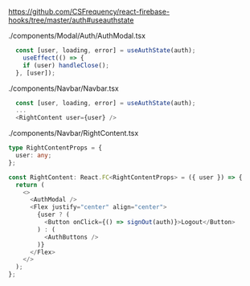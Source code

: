 https://github.com/CSFrequency/react-firebase-hooks/tree/master/auth#useauthstate

./components/Modal/Auth/AuthModal.tsx
```ts
  const [user, loading, error] = useAuthState(auth);
    useEffect(() => {
    if (user) handleClose();
  }, [user]);
```

./components/Navbar/Navbar.tsx
```ts
  const [user, loading, error] = useAuthState(auth);
  ...
  <RightContent user={user} />
```

./components/Navbar/RightContent.tsx
```ts
type RightContentProps = {
  user: any;
};

const RightContent: React.FC<RightContentProps> = ({ user }) => {
  return (
    <>
      <AuthModal />
      <Flex justify="center" align="center">
        {user ? (
          <Button onClick={() => signOut(auth)}>Logout</Button>
        ) : (
          <AuthButtons />
        )}
      </Flex>
    </>
  );
};
```